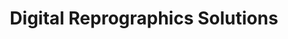 ---
title: "Digital Reprographics Solutions"
url: /doylestown/digital-reprographics-solutions/
shop: Allgemein
---